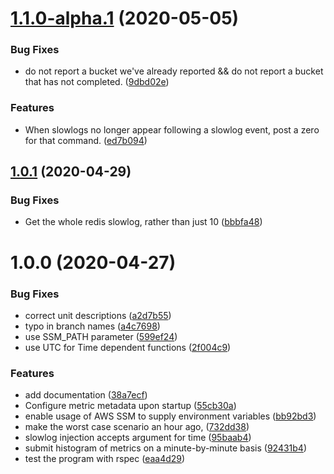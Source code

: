 # [1.1.0-alpha.1](https://github.com/scribd/elasticache-slowlog-to-datadog/compare/v1.0.1...v1.1.0-alpha.1) (2020-05-05)


### Bug Fixes

* do not report a bucket we've already reported && do not report a bucket that has not completed. ([9dbd02e](https://github.com/scribd/elasticache-slowlog-to-datadog/commit/9dbd02eb64447ad00691ff498f5b44f56f4d43c6))


### Features

* When slowlogs no longer appear following a slowlog event, post a zero for that command. ([ed7b094](https://github.com/scribd/elasticache-slowlog-to-datadog/commit/ed7b0940d955c239e554ed69e7bd5f90cbe7f52a))

## [1.0.1](https://github.com/scribd/elasticache-slowlog-to-datadog/compare/v1.0.0...v1.0.1) (2020-04-29)


### Bug Fixes

* Get the whole redis slowlog, rather than just 10 ([bbbfa48](https://github.com/scribd/elasticache-slowlog-to-datadog/commit/bbbfa489f6f1a649b74a89f404db797823f202d8))

# 1.0.0 (2020-04-27)


### Bug Fixes

* correct unit descriptions ([a2d7b55](https://github.com/scribd/elasticache-slowlog-to-datadog/commit/a2d7b55a62b875bcc6b119434f77ae1ef927ba4f))
* typo in branch names ([a4c7698](https://github.com/scribd/elasticache-slowlog-to-datadog/commit/a4c7698e9b68624d26d922091d2b351be8f5a819))
* use SSM_PATH parameter ([599ef24](https://github.com/scribd/elasticache-slowlog-to-datadog/commit/599ef24195d37a97f4395e584899f3af90dad717))
* use UTC for Time dependent functions ([2f004c9](https://github.com/scribd/elasticache-slowlog-to-datadog/commit/2f004c9fa367f78ca51f4ee5612b82b6fe578017))


### Features

* add documentation ([38a7ecf](https://github.com/scribd/elasticache-slowlog-to-datadog/commit/38a7ecfef338462b15db540aac48d8aab10a1563))
* Configure metric metadata upon startup ([55cb30a](https://github.com/scribd/elasticache-slowlog-to-datadog/commit/55cb30a5df8c5a595c220a8abbec1169e9fb030c))
* enable usage of AWS SSM to supply environment variables ([bb92bd3](https://github.com/scribd/elasticache-slowlog-to-datadog/commit/bb92bd32a9c158dc75c0012b06cd6f7c3aea2f4c))
* make the worst case scenario an hour ago, ([732dd38](https://github.com/scribd/elasticache-slowlog-to-datadog/commit/732dd38feaca1aea5a3525b78682d21b9081bc01))
* slowlog injection accepts argument for time ([95baab4](https://github.com/scribd/elasticache-slowlog-to-datadog/commit/95baab4cdccde4468e3d9c7e2ee2ddcbfdad637a))
* submit histogram of metrics on a minute-by-minute basis ([92431b4](https://github.com/scribd/elasticache-slowlog-to-datadog/commit/92431b4ef22d89f078e9e64d4e63c719454095c7))
* test the program with rspec ([eaa4d29](https://github.com/scribd/elasticache-slowlog-to-datadog/commit/eaa4d29262a7d516b9e727da87d7ded864537782))
